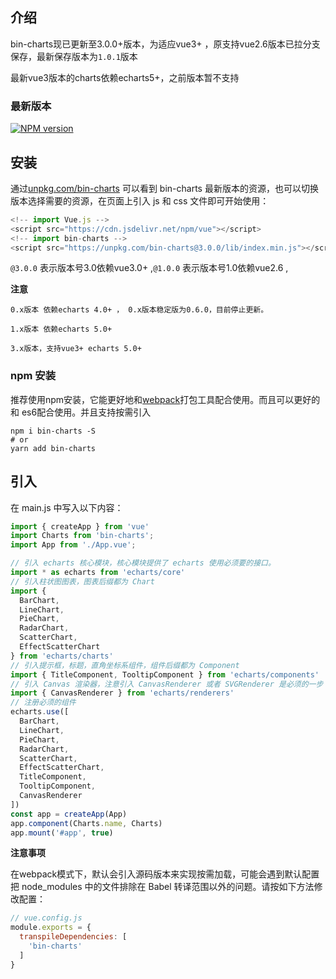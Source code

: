 ## 介绍

bin-charts现已更新至3.0.0+版本，为适应vue3+ ，原支持vue2.6版本已拉分支保存，最新保存版本为`1.0.1`版本

最新vue3版本的charts依赖echarts5+，之前版本暂不支持

### 最新版本

[![NPM version](https://img.shields.io/npm/v/bin-charts.svg)](https://www.npmjs.com/package/bin-charts)

## 安装

通过[unpkg.com/bin-charts](https://unpkg.com/bin-charts/) 可以看到 bin-charts
最新版本的资源，也可以切换版本选择需要的资源，在页面上引入 js 和 css
文件即可开始使用：

```javascript
<!-- import Vue.js -->
<script src="https://cdn.jsdelivr.net/npm/vue"></script>
<!-- import bin-charts -->
<script src="https://unpkg.com/bin-charts@3.0.0/lib/index.min.js"></script>
```

`@3.0.0` 表示版本号3.0依赖vue3.0+ ,`@1.0.0` 表示版本号1.0依赖vue2.6 ,

**注意**

    0.x版本 依赖echarts 4.0+ ， 0.x版本稳定版为0.6.0，目前停止更新。
    
    1.x版本 依赖echarts 5.0+

    3.x版本，支持vue3+ echarts 5.0+

### npm 安装

推荐使用npm安装，它能更好地和[webpack](https://webpack.js.org/)打包工具配合使用。而且可以更好的和
es6配合使用。并且支持按需引入

```shell
npm i bin-charts -S
# or 
yarn add bin-charts
```

## 引入

在 main.js 中写入以下内容：

```javascript
import { createApp } from 'vue'
import Charts from 'bin-charts';
import App from './App.vue';

// 引入 echarts 核心模块，核心模块提供了 echarts 使用必须要的接口。
import * as echarts from 'echarts/core'
// 引入柱状图图表，图表后缀都为 Chart
import {
  BarChart,
  LineChart,
  PieChart,
  RadarChart,
  ScatterChart,
  EffectScatterChart
} from 'echarts/charts'
// 引入提示框，标题，直角坐标系组件，组件后缀都为 Component
import { TitleComponent, TooltipComponent } from 'echarts/components'
// 引入 Canvas 渲染器，注意引入 CanvasRenderer 或者 SVGRenderer 是必须的一步
import { CanvasRenderer } from 'echarts/renderers'
// 注册必须的组件
echarts.use([
  BarChart,
  LineChart,
  PieChart,
  RadarChart,
  ScatterChart,
  EffectScatterChart,
  TitleComponent,
  TooltipComponent,
  CanvasRenderer
])
const app = createApp(App)
app.component(Charts.name, Charts)
app.mount('#app', true)
```

**注意事项**

在webpack模式下，默认会引入源码版本来实现按需加载，可能会遇到默认配置把 node_modules 中的文件排除在
Babel 转译范围以外的问题。请按如下方法修改配置：

```javascript
// vue.config.js
module.exports = {
  transpileDependencies: [
    'bin-charts'
  ]
}
```
